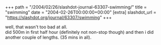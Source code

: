 +++
path = "/2004/02/26/slashdot-journal-63307-swimming/"
title = "swimming"
date = "2004-02-26T00:00:00+00:00"
[extra]
slashdot_url = "https://slashdot.org/journal/63307/swimming"
+++

<p>well, that wasn't too bad at all.<br>did 500m in first half hour (definitely not non-stop though) and then i did another couple of lengths. (35 mins in all).</p>

